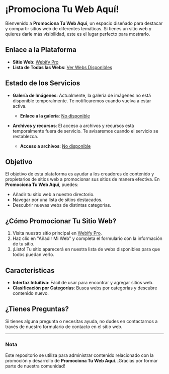 # ¡Promociona Tu Web Aquí!

Bienvenido a **Promociona Tu Web Aquí**, un espacio diseñado para destacar y compartir sitios web de diferentes temáticas. Si tienes un sitio web y quieres darle más visibilidad, este es el lugar perfecto para mostrarlo.

## Enlace a la Plataforma

- **Sitio Web**: [Webify Pro](https://webifypro.ct.ws/)
- **Lista de Todas las Webs**: [Ver Webs Disponibles](https://webifypro.ct.ws/webs.php)

## Estado de los Servicios

- **Galería de Imágenes**: Actualmente, la galería de imágenes no está disponible temporalmente. Te notificaremos cuando vuelva a estar activa.
  - **Enlace a la galería**: [No disponible](https://cnd.webifypro.ct.ws/)

- **Archivos y recursos**: El acceso a archivos y recursos está temporalmente fuera de servicio. Te avisaremos cuando el servicio se restablezca.
  - **Acceso a archivos**: [No disponible](https://files.webifypro.ct.ws/)

## Objetivo

El objetivo de esta plataforma es ayudar a los creadores de contenido y propietarios de sitios web a promocionar sus sitios de manera efectiva. En **Promociona Tu Web Aquí**, puedes:

- Añadir tu sitio web a nuestro directorio.
- Navegar por una lista de sitios destacados.
- Descubrir nuevas webs de distintas categorías.

## ¿Cómo Promocionar Tu Sitio Web?

1. Visita nuestro sitio principal en [Webify Pro](https://webifypro.ct.ws/).
2. Haz clic en "Añadir Mi Web" y completa el formulario con la información de tu sitio.
3. ¡Listo! Tu sitio aparecerá en nuestra lista de webs disponibles para que todos puedan verlo.

## Características

- **Interfaz Intuitiva**: Fácil de usar para encontrar y agregar sitios web.
- **Clasificación por Categorías**: Busca webs por categorías y descubre contenido nuevo.

## ¿Tienes Preguntas?

Si tienes alguna pregunta o necesitas ayuda, no dudes en contactarnos a través de nuestro formulario de contacto en el sitio web.

---

### Nota

Este repositorio se utiliza para administrar contenido relacionado con la promoción y desarrollo de **Promociona Tu Web Aquí**. ¡Gracias por formar parte de nuestra comunidad!
